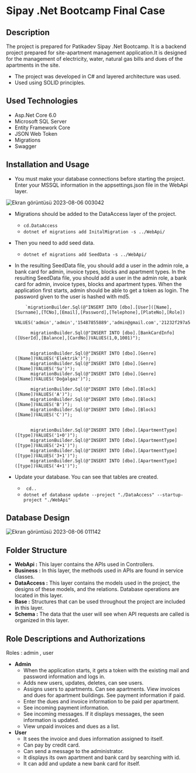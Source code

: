 # Sipay .Net Bootcamp Final Case
 ## Description
 The project is prepared for Patikadev Sipay .Net Bootcamp. It is a backend project prepared for site-apartment management application.It is designed for the management of electricity, water, natural gas bills and dues of the apartments in the site. 
 
 - The project was developed in C# and layered architecture was used.
 - Used using SOLID principles.

 ## Used Technologies
 - Asp.Net Core 6.0
 - Microsoft SQL Server
 - Entity Framework Core
 - JSON Web Token
 - Migrations
 - Swagger

## Installation and Usage
- You must make your database connections before starting the project. Enter your MSSQL information in the appsettings.json file in the WebApi layer.

![Ekran görüntüsü 2023-08-06 003042](https://github.com/aysegul-sofuoglu/Sipay-Final-Case/assets/73445450/fb994e32-1230-4ab6-b54b-e07cc2938f7c)

- Migrations should be added to the DataAccess layer of the project.
   - `cd.DataAccess`
   - `dotnet ef migrations add InitalMigration -s ../WebApi/`
- Then you need to add seed data.
   -  `dotnet ef migrations add SeedData -s ../WebApi/`

- In the resulting SeedData file, you should add a user in the admin role, a bank card for admin, invoice types, blocks and apartment types. In the resulting SeedData file, you should add a user in the admin role, a bank card for admin, invoice types, blocks and apartment types. When the application first starts, admin should be able to get a token as login. The password given to the user is hashed with md5.

          `migrationBuilder.Sql(@"INSERT INTO [dbo].[User]([Name],[Surname],[TCNo],[Email],[Password],[Telephone],[PlateNo],[Role])
                           VALUES('admin','admin','15487855889','admin@gmail.com','21232f297a57a5a743894a0e4a801fc3','05894782636','05AD547','admin')");

            migrationBuilder.Sql(@"INSERT INTO [dbo].[BankCardInfo]([UserId],[Balance],[CardNo])VALUES(1,0,1001)");


            migrationBuilder.Sql(@"INSERT INTO [dbo].[Genre]([Name])VALUES('Elektrik')");
            migrationBuilder.Sql(@"INSERT INTO [dbo].[Genre]([Name])VALUES('Su')");
            migrationBuilder.Sql(@"INSERT INTO [dbo].[Genre]([Name])VALUES('Doğalgaz')");

            migrationBuilder.Sql(@"INSERT INTO [dbo].[Block]([Name])VALUES('A')");
            migrationBuilder.Sql(@"INSERT INTO [dbo].[Block]([Name])VALUES('B')");
            migrationBuilder.Sql(@"INSERT INTO [dbo].[Block]([Name])VALUES('C')");


            migrationBuilder.Sql(@"INSERT INTO [dbo].[ApartmentType]([type])VALUES('1+0')");
            migrationBuilder.Sql(@"INSERT INTO [dbo].[ApartmentType]([type])VALUES('2+1')");
            migrationBuilder.Sql(@"INSERT INTO [dbo].[ApartmentType]([type])VALUES('3+1')");
            migrationBuilder.Sql(@"INSERT INTO [dbo].[ApartmentType]([type])VALUES('4+1')");`

- Update your database. You can see that tables are created.
   -  ` cd..`
   -  `dotnet ef database update --project "./DataAccess" --startup-project "./WebApi"`

## Database Design
![Ekran görüntüsü 2023-08-06 011142](https://github.com/aysegul-sofuoglu/Sipay-Final-Case/assets/73445450/0fa5ef3a-3b34-4db5-a89a-dc9330c49332)
 
 ## Folder Structure
- **WebApi :** This layer contains the APIs used in Controllers.
- **Business :** In this layer, the methods used in APIs are found in service classes.
- **DataAccess :** This layer contains the models used in the project, the designs of these models, and the relations. Database operations are located in this layer. 
- **Base :** Structures that can be used throughout the project are included in this layer.
- **Schema :** The data that the user will see when API requests are called is organized in this layer.

## Role Descriptions and Authorizations
Roles : admin , user
- **Admin** 
  - When the application starts, it gets a token with the existing mail and password information and logs in.
  - Adds new users, updates, deletes, can see users.
  - Assigns users to apartments. Can see apartments. View invoices and dues for apartment buildings. See payment information if paid.
  - Enter the dues and invoice information to be paid per apartment.
  - See incoming payment information.
  - See incoming messages. If it displays messages, the seen information is updated.
  - View unpaid invoices and dues as a list.
- **User** 
  - It sees the invoice and dues information assigned to itself.
  - Can pay by credit card.
  - Can send a message to the administrator.
  - It displays its own apartment and bank card by searching with id.
  - It can add and update a new bank card for itself.

